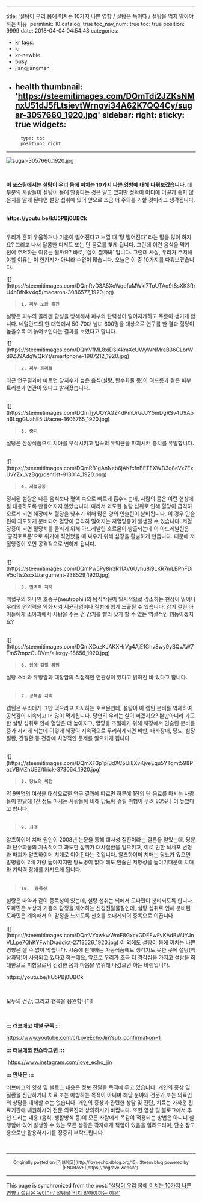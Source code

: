
---
title: '설탕이 우리 몸에 미치는 10가지 나쁜 영향 / 설탕은 독이다 / 설탕을 먹지 말아야하는 이유'
permlink: 10
catalog: true
toc_nav_num: true
toc: true
position: 9999
date: 2018-04-04 04:54:48
categories:
- kr
tags:
- kr
- kr-newbie
- busy
- jjangjjangman
- health
thumbnail: 'https://steemitimages.com/DQmTdi2JZKsNMnxU51dJ5fLtsievtWrngvi34A62K7QQ4Cy/sugar-3057660_1920.jpg'
sidebar:
    right:
        sticky: true
widgets:
    -
        type: toc
        position: right
---


![sugar-3057660_1920.jpg](https://steemitimages.com/DQmTdi2JZKsNMnxU51dJ5fLtsievtWrngvi34A62K7QQ4Cy/sugar-3057660_1920.jpg)

<p><br></p>
<p><strong>이 포스팅에서는 설탕이 우리 몸에 미치는 10가지 나쁜 영향에 대해 다뤄보겠습니다. </strong>대부분의 사람들이 설탕이 몸에 안좋다는 것은 알고 있지만 정확이 어디에 어떻게 좋지 않은지를 알게 된다면 설탕 섭취에 있어 앞으로 조금 더 주의를 가할 것이라고 생각됩니다. &nbsp;</p>
<p><strong>https://youtu.be/kU5PBj0UBCk</strong></p>
<p><br>
우리가 흔히 우울하거나 기운이 떨어진다고 느낄 때 ‘당 떨어진다’ 라는 말을 많이 하지요? 그리고 나서 달콤한 디저트 또는 단 음료를 찾게 됩니다. 그런데 이런 음식을 먹기 전에 주저하는 이유는 뭘까요? 바로, ‘살이 찔까봐’ 입니다. 그런데 사실, 우리가 주저해야할 이유는 이 한가지가 아니라 수없이 많습니다. 오늘은 이 중 10가지를 다뤄보겠습니다. &nbsp;<br>
</p>
![](https://steemitimages.com/DQmRvD3A5XoWqqfuMWki7ToUTAo9t8sXK3RrU4hBfNkv4q5/macaron-3086577_1920.jpg)
<blockquote><code><strong>1. 피부 노화 촉진</strong></code></blockquote>
<p>설탕은 피부의 콜라겐 합성을 방해해서 피부의 탄력성이 떨어지게하고 주름이 생기게 합니다. 네덜란드의 한 대학에서 50-70대 남녀 600명을 대상으로 연구를 한 결과 혈당이 높을수록 더 늙어보인다는 결과를 보였다고 합니다.<br>
</p>
![](https://steemitimages.com/DQmVfML8xiDSj4kmXcUWyWNMraB36CLbrWd9ZJ9AdqWQRYt/smartphone-1987212_1920.jpg)
<blockquote><code><strong>2. 피부 트러블</strong></code></blockquote>
<p>최근 연구결과에 따르면 당지수가 높은 음식(설탕, 탄수화물 등)이 여드름과 같은 피부 트러블과 연관이 있다고 밝혀졌습니다.<br>
&nbsp;</p>
![](https://steemitimages.com/DQmTjyUQYAGZ4dPmDrGJJY5mDgRSv4U9Aph6LqgGUahE5iU/acne-1606765_1920.jpg)
<blockquote><code><strong>3. 충치</strong></code></blockquote>
<p>설탕은 산성식품으로 치아를 부식시키고 입속의 유익균을 파괴시켜 충치를 유발합니다.<br>
&nbsp;</p>
![](https://steemitimages.com/DQmRB1gAnNeb6jAKfcfnBETEXWD3o8eVx7ExUvYZxJvzBgg/dentist-913014_1920.png)
<blockquote><code><strong>4. 저혈당증</strong></code></blockquote>
<p>정제된 설탕은 다른 음식보다 혈액 속으로 빠르게 흡수되는데, 사람의 몸은 이런 현상에 잘 대응하도록 만들어지지 않았습니다. 따라서 과도한 설탕 섭취로 인해 혈당이 급격히 오르게 되면 췌장에서 혈당을 낮추기 위해 많은 양의 인슐린이 분비됩니다. 이 경우 인슐린이 과도하게 분비되어 혈당이 급격히 떨어지는 저혈당증이 발생할 수 있습니다. 저혈당증이 되면 혈당치를 올리기 위해 아드레날린 호르몬이 방출되는데 이 아드레날린은 ‘공격호르몬’으로 위기에 직면했을 때 싸우기 위해 심장을 활발하게 만듭니다. 때문에 저혈당증이 오면 공격적으로 변하게 됩니다.<br>
&nbsp;</p>
![](https://steemitimages.com/DQmPw5Py8n3R11AV6Uyhu8i9LKR7mLBPnFDiV5cTtsZscxU/argument-238529_1920.jpg)
<blockquote><code><strong>5. 면역력 저하</strong></code></blockquote>
<p>백혈구의 하나인 호중구(neutrophil)의 탐식작용이 일시적으로 감소하는 현상이 일어나 우리의 면역력을 약화시켜 세균감염이나 질병에 쉽게 노출될 수 있습니다. 감기 걸린 아이들에게 소아과에서 사탕을 주는 건 감기를 빨리 낫게 할 수 없는 역설적인 행동이겠지요?<br>
&nbsp;</p>
![](https://steemitimages.com/DQmXCuzKJAKXHrVg4AjE1Ghv8wy9yBQvAW7TmS7mpzCuDVm/allergy-18656_1920.jpg)
<blockquote><code><strong>6. 암에 걸릴 위험</strong></code></blockquote>
<p>설탕 소비와 유방암과 대장암의 직접적인 연관성이 있다고 밝혀진 바 있다고 합니다.<br>
&nbsp;</p>
<blockquote><code><strong>7. 공복감 지속</strong></code></blockquote>
<p>렙틴은 우리에게 그만 먹으라고 지시하는 호르몬인데, 설탕이 이 렙틴 분비를 억제하여 공복감이 지속되고 더 많이 먹게됩니다. 당연히 우리는 살이 찌겠지요? 뿐만아니라 과도한 설탕 섭취로 인해 혈당은 더 높아지고, 혈당을 조절하기 위해 췌장에서 인슐린 분비를 증가 시키게 되는데 이렇게 췌장이 지속적으로 무리하게되면 비만, 대사장애, 당뇨, 심장질환, 간질환 등 건강에 치명적인 문제를 일으키게 됩니다.<br>
&nbsp;</p>
![](https://steemitimages.com/DQmXF3p1piBdXC5Ui8XvKjveEqu5YTgmt598PazVBMZhUEZ/thick-373064_1920.jpg)
<blockquote><code><strong>8. 당뇨의 위험</strong></code></blockquote>
<p>약 9만명의 여성을 대상으로한 연구 결과에 따르면 하루에 1잔의 단 음료를 마시는 사람들이 한달에 1잔 정도 마시는 사람들에 비해 당뇨에 걸릴 위험이 무려 83%나 더 높았다고 합니다.<br>
&nbsp;</p>
<blockquote><code><strong>9. 치매</strong></code></blockquote>
<p>알츠하이머 치매 원인이 2008년 논문을 통해 대사성 질환이라는 결론을 얻었는데, 당분과 탄수화물의 지속적이고 과도한 섭취가 대사질환을 일으키고, 이로 인한 뇌세포 변형과 파괴가 알츠하이머 치매로 이어진다는 것입니다. 알츠하이머 치매는 당뇨가 있으면 발병률이 2배 가량 높아지지만 당뇨병이 없다 해도 인슐린 저항성을 높이기때문에 치매와 기억력 장애를 가져오게 됩니다.<br>
<strong>&nbsp;</strong></p>
<blockquote><code><strong>10. &nbsp;중독성</strong></code></blockquote>
<p>설탕은 마약과 같이 중독성이 있는데, 설탕 섭취는 뇌에서 도파민이 분비되도록 합니다. 도파민은 보상과 기쁨의 감정을 제어하는 신경전달물질인데, 설탕 섭취로 인해 분비된 도파민은 계속해서 이 감정을 느끼도록 신호를 보내게되어 중독으로 이끕니다.<br>
<br>
![](https://steemitimages.com/DQmVYxwkwWmF8GxcxGDEFwFvKAdBWJYJnVLLpe7QhKYFwhD/addict-2713526_1920.jpg)
이 외에도 설탕이 몸에 끼치는 나쁜 영향은 셀 수 없이 많습니다. 시중에 판매하는 가공식품에도 생각치도 못한 곳에 설탕(액상과당)이 사용되고 있다고 하는데요, 앞으로 우리가 조금 더 경각심을 가지고 설탕을 최대한으로 피함으로써 건강한 몸과 마음을 영위해 나갔으면 하는 바램입니다. &nbsp;</p>
https://youtu.be/kU5PBj0UBCk
<p><br></p>
<p>모두의 건강, 그리고 행복을 응원합니다! &nbsp;&nbsp;&nbsp;&nbsp;</p>
<p><br></p>
<p><strong>::: 러브에코 채널 구독 :::</strong></p>
<p><a href="https://www.youtube.com/c/LoveEchoJin?sub_confirmation=1">https://www.youtube.com/c/LoveEchoJin?sub_confirmation=1</a> &nbsp;</p>
<p><strong>::: 러브에코 인스타그램 :::</strong></p>
<p>&nbsp;<a href="https://www.instagram.com/love_echo_jin">https://www.instagram.com/love_echo_jin</a> &nbsp;&nbsp;</p>
<p><strong>::: 안내문 :::</strong></p>
<p>러브에코의 영상 및 블로그 내용은 정보 전달을 목적에 두고 있습니다. 개인의 증상 및 질환을 진단하거나 치료 또는 예방하는 목적이 아니며 해당 분야의 전문가 또는 의료인의 상담을 대체할 수는 없습니다. 개인의 증상과 관련한 상담 및 진단, 치료는 가까운 진료기관에 내원하시어 전문 의료진과 상의하시기 바랍니다. 또한 영상 및 블로그에서 추천 드리는 내용 (음식, 생활방식 등)이 모든 사람에게 똑같이 적용되는 방법은 아니니 실행함에 있어 발생할 수 있는 모든 상황은 각자에게 책임이 있음을 알려드리며, 단순 참고용으로만 활용하시기를 정중히 부탁드립니다. &nbsp;</p>
<p><br></p>
</html>

***
<center><sup>Originally posted on [러브에코](http://loveecho.dblog.org/10). Steem blog powered by [ENGRAVE](https://engrave.website).</sup></center>

- - -

This page is synchronized from the post: ['설탕이 우리 몸에 미치는 10가지 나쁜 영향 / 설탕은 독이다 / 설탕을 먹지 말아야하는 이유'](https://steemit.com/@loveecho/10)
